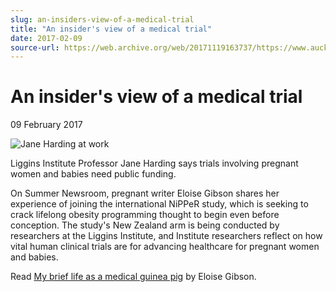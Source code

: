 ```yaml
---
slug: an-insiders-view-of-a-medical-trial
title: "An insider's view of a medical trial"
date: 2017-02-09
source-url: https://web.archive.org/web/20171119163737/https://www.auckland.ac.nz/en/about/news-events-and-notices/news/news-2017/02/insider-view-medical-trial.html
---
```

An insider's view of a medical trial
====================================

09 February 2017

![Jane Harding at work](https://www.auckland.ac.nz/en/about/news-events-and-notices/news/news-2017/02/insider-view-medical-trial/_jcr_content/par/textimage/image.img.jpg/1489530196543.jpg "Jane Harding at work")

Liggins Institute Professor Jane Harding says trials involving pregnant women and babies need public funding.

On Summer Newsroom, pregnant writer Eloise Gibson shares her experience of joining the international NiPPeR study, which is seeking to crack lifelong obesity programming thought to begin even before conception. The study's New Zealand arm is being conducted by researchers at the Liggins Institute, and Institute researchers reflect on how vital human clinical trials are for advancing healthcare for pregnant women and babies.

Read [My brief life as a medical guinea pig](http://www.newsroom.co.nz/@health--science/2017/03/10/8126/my-brief-life-as-a-medical-guinea-pig-summer-newsroom) by Eloise Gibson.